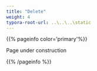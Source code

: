 ```yaml
---
title: "Delete"
weight: 4
typora-root-url: ..\..\..\static
---
```


{{% pageinfo color='primary'%}}

Page under construction

{{% /pageinfo %}}
